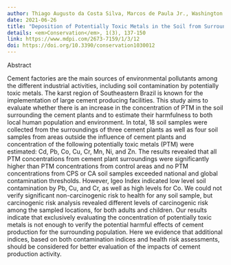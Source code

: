 ```yaml
---
author: Thiago Augusto da Costa Silva, Marcos de Paula Jr., Washington Santos da Silva, Gustavo Augusto Lacorte.
date: 2021-06-26
title: "Deposition of Potentially Toxic Metals in the Soil from Surrounding Cement Plants in a Karst Area of Southeastern Brazil"
details: <em>Conservation</em>, 1(3), 137-150
link: https://www.mdpi.com/2673-7159/1/3/12
doi: https://doi.org/10.3390/conservation1030012
---
```


Abstract

Cement factories are the main sources of environmental pollutants among the different industrial activities, including soil contamination by potentially 
toxic metals. The karst region of Southeastern Brazil is known for the implementation of large cement producing facilities. This study aims to 
evaluate whether there is an increase in the concentration of PTM in the soil surrounding the cement plants and to estimate their harmfulness to both local 
human population and environment. In total, 18 soil samples were collected from 
the surroundings of three cement plants as well as four soil samples from areas outside the influence of cement plants and concentration of the following potentially toxic metals (PTM) were estimated: Cd, Pb, Co, Cu, Cr, Mn, Ni, and 
Zn. The results revealed that all PTM concentrations from cement plant 
surroundings were significantly higher than PTM concentrations from control 
areas and no PTM concentrations from CPS or CA soil samples exceeded national 
and global contamination thresholds. However, Igeo Index indicated low level 
soil contamination by Pb, Cu, and Cr, as well as high levels for Co. We could 
not verify significant non-carcinogenic risk to health for any soil sample, but carcinogenic risk analysis revealed different levels of carcinogenic risk among 
the sampled locations, for both adults and children. Our results indicate that exclusively evaluating the concentration of potentially toxic metals is not 
enough to verify the potential harmful effects of cement production for the surrounding population. Here we evidence that additional indices, based on both contamination indices and health risk assessments, should be considered for 
better evaluation of the impacts of cement production activity.
